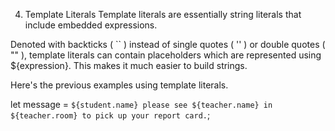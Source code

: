 4. Template Literals
Template literals are essentially string literals that include embedded expressions.

Denoted with backticks ( `` ) instead of single quotes ( '' ) or double quotes ( "" ), template literals can contain placeholders which are represented using ${expression}. This makes it much easier to build strings.

Here's the previous examples using template literals.

let message = `${student.name} please see ${teacher.name} in ${teacher.room} to pick up your report card.`;
